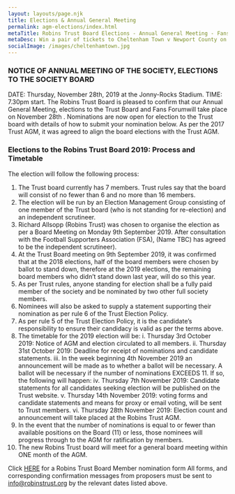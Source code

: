 ```yaml
---
layout: layouts/page.njk
title: Elections & Annual General Meeting
permalink: agm-elections/index.html
metaTitle: Robins Trust Board Elections - Annual General Meeting - Fans Forum - 28 October 2019
metaDesc: Win a pair of tickets to Cheltenham Town v Newport County on Saturday 12th October courtesy of Carabao Energy Drink
socialImage: /images/cheltenhamtown.jpg
---
```


### NOTICE OF ANNUAL MEETING OF THE SOCIETY, ELECTIONS TO THE SOCIETY BOARD

DATE: Thursday, November 28th, 2019 at the Jonny-Rocks Stadium. TIME: 7.30pm start.
The Robins Trust Board is pleased to confirm that our Annual General Meeting, elections to the Trust
Board and Fans Forumwill take place on November 28th .
Nominations are now open for election to the Trust board with details of how to submit
your nomination below.
As per the 2017 Trust AGM, it was agreed to align the board elections with the Trust AGM.

### Elections to the Robins Trust Board 2019: Process and Timetable

The election will follow the following process:

1. The Trust board currently has 7 members. Trust rules say that the board will consist of no fewer than 6 and no more than 16 members.
2. The election will be run by an Election Management Group consisting of one member of the Trust board (who is not standing for re-election) and an independent scrutineer.
3. Richard Allsopp (Robins Trust) was chosen to organise the election as per a Board Meeting on Monday 9th September 2019. After consultation with the Football Supporters Association (FSA), (Name TBC) has agreed to be the independent scrutineer).
4. At the Trust Board meeting on 9th September 2019, it was confirmed that at the 2018 elections, half of the board members were chosen by ballot to stand down, therefore at the 2019 elections, the remaining board members who didn’t stand down last year, will do so this year.
5. As per Trust rules, anyone standing for election shall be a fully paid member of the society and be nominated by two other full society members.
6. Nominees will also be asked to supply a statement supporting their nomination as per rule 6 of the Trust Election Policy.
7. As per rule 5 of the Trust Election Policy, it is the candidate’s responsibility to ensure their candidacy is valid as per the terms above.
8. The timetable for the 2019 election will be:
   i. Thursday 3rd October 2019: Notice of AGM and election circulated to all members.
   ii. Thursday 31st October 2019: Deadline for receipt of nominations and candidate statements.
   iii. In the week beginning 4th November 2019 an announcement will be made as to whether a ballot will be necessary. A ballot will be necessary if the number of nominations EXCEEDS 11. If so, the following will happen:
   iv. Thursday 7th November 2019: Candidate statements for all candidates seeking election will be published on the Trust website.
   v. Thursday 14th November 2019: voting forms and candidate statements and means for proxy or email voting, will be sent to Trust members.
   vi. Thursday 28th November 2019: Election count and announcement will take placed at the Robins Trust AGM.
9. In the event that the number of nominations is equal to or fewer than available positions on the Board (11) or less, those nominees will progress through to the AGM for ratification by members.
10. The new Robins Trust board will meet for a general board meeting within ONE month of the AGM.

Click [HERE](trust-elections-2019-board-nomination-form.docx) for a Robins Trust Board Member nomination form
All forms, and corresponding confirmation messages from proposers must be sent to info@robinstrust.org by the relevant dates listed above.
